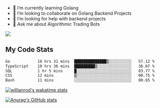
- 🌱 I’m currently learning Golang
- 👯 I’m looking to collaborate on Golang Backend Projects
- 🤔 I’m looking for help with backend projects
- 💬 Ask me about Algorithmic Trading Bots

![](https://github-profile-trophy.vercel.app/?username=kevinbarrero)

## My Code Stats

<!--START_SECTION:waka-->

```txt
Go            16 hrs 31 mins  ██████████████▒░░░░░░░░░░   57.12 %
TypeScript    10 hrs 36 mins  █████████▒░░░░░░░░░░░░░░░   36.67 %
SQL           1 hr 5 mins     █░░░░░░░░░░░░░░░░░░░░░░░░   03.77 %
CSS           12 mins         ▒░░░░░░░░░░░░░░░░░░░░░░░░   00.75 %
Bash          11 mins         ░░░░░░░░░░░░░░░░░░░░░░░░░   00.65 %
```

<!--END_SECTION:waka-->

[![willianrod's wakatime stats](https://github-readme-stats.vercel.app/api/wakatime?username=holdandup&layout=compact&theme=react&custom_title=Wakatime%20All%20Time%20Stats&langs_count=8)](https://github.com/anuraghazra/github-readme-stats)

[![Anurag's GitHub stats](https://github-readme-stats.vercel.app/api?username=Kevinbarrero)](https://github.com/anuraghazra/github-readme-stats)




